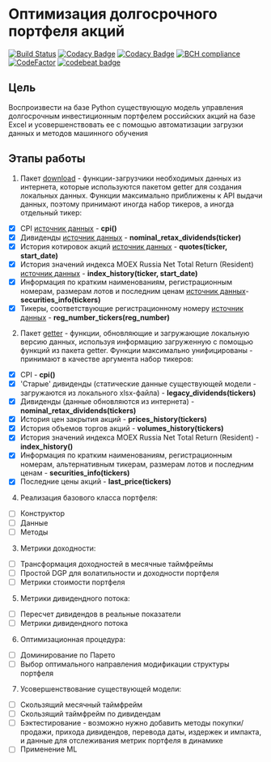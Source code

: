 # Оптимизация долгосрочного портфеля акций

[![Build Status](https://travis-ci.org/WLM1ke/PortfolioOptimizer.svg?branch=master)](https://travis-ci.org/WLM1ke/PortfolioOptimizer)
[![Codacy Badge](https://api.codacy.com/project/badge/Coverage/18d7bd2be5f34466b1884250ffea3066)](https://www.codacy.com/app/wlmike/PortfolioOptimizer?utm_source=github.com&utm_medium=referral&utm_content=WLM1ke/PortfolioOptimizer&utm_campaign=Badge_Coverage)
[![Codacy Badge](https://api.codacy.com/project/badge/Grade/18d7bd2be5f34466b1884250ffea3066)](https://www.codacy.com/app/wlmike/PortfolioOptimizer?utm_source=github.com&amp;utm_medium=referral&amp;utm_content=WLM1ke/PortfolioOptimizer&amp;utm_campaign=Badge_Grade)
[![BCH compliance](https://bettercodehub.com/edge/badge/WLM1ke/PortfolioOptimizer?branch=master)](https://bettercodehub.com/)
[![CodeFactor](https://www.codefactor.io/repository/github/wlm1ke/portfoliooptimizer/badge)](https://www.codefactor.io/repository/github/wlm1ke/portfoliooptimizer)
[![codebeat badge](https://codebeat.co/badges/104a3651-e8cb-4df9-aad5-ca7b4b38099a)](https://codebeat.co/projects/github-com-wlm1ke-portfoliooptimizer-master)

## Цель
Воспроизвести на базе Python существующую модель управления долгосрочным инвестиционным портфелем российских акций на базе Excel и усовершенствовать ее с помощью автоматизации загрузки данных и методов машинного обучения

## Этапы работы
1. Пакет [download](https://github.com/WLM1ke/PortfolioOptimizer/tree/master/src/portfolio/download) -  функции-загрузчики необходимых данных из интернета, которые используются пакетом getter для создания локальных данных. Функции максимально приближены к API выдачи данных, поэтому принимают иногда набор тикеров, а иногда отдельный тикер:
- [x] CPI [источник данных](http://www.gks.ru/) - **cpi()**
- [x] Дивиденды [источник данных](https://www.dohod.ru/) - **nominal_retax_dividends(ticker)**
- [x] История котировок акций [источник данных](https://www.moex.com) - **quotes(ticker, start_date)**
- [x] История значений индекса MOEX Russia Net Total Return (Resident) [источник данных](https://www.moex.com/ru/index/totalreturn.aspx) - **index_history(ticker, start_date)**
- [x] Информация по кратким наименованиям, регистрационным номерам, размерам лотов и последним ценам [источник данных](https://www.moex.com)- **securities_info(tickers)**
- [x] Тикеры, соответствующие регистрационному номеру [источник данных](https://www.moex.com) - **reg_number_tickers(reg_number)**

2. Пакет [getter](https://github.com/WLM1ke/PortfolioOptimizer/tree/master/src/portfolio/getter) - функции, обновляющие и загружающие локальную версию данных, используя информацию загруженную с помощью функций из пакета getter. Функции максимально унифицированы - принимают в качестве аргумента набор тикеров:
- [x] CPI - **cpi()**
- [x] 'Старые' дивиденды (статические данные существующей модели - загружаются из локального xlsx-файла) - **legacy_dividends(tickers)**
- [x] Дивиденды (данные обновляются из интернета) - **nominal_retax_dividends(tickers)**
- [x] История цен закрытия акций - **prices_history(tickers)**
- [x] История объемов торгов акций - **volumes_history(tickers)**
- [x] История значений индекса MOEX Russia Net Total Return (Resident) - **index_history()**
- [x] Информация по кратким наименованиям, регистрационным номерам, альтернативным тикерам, размерам лотов и последним ценам - **securities_info(tickers)**
- [x] Последние цены акций - **last_price(tickers)**

4. Реализация базового класса портфеля:
- [ ] Конструктор
- [ ] Данные
- [ ] Методы

3. Метрики доходности:
- [ ] Трансформация доходностей в месячные таймфреймы
- [ ] Простой DGP для волатильности и доходности портфеля
- [ ] Метрики стоимости портфеля

5. Метрики дивидендного потока:
- [ ] Пересчет дивидендов в реальные показатели
- [ ] Метрики дивидендного потока

6. Оптимизационная процедура:
- [ ] Доминирование по Парето
- [ ] Выбор оптимального направления модификации структуры портфеля

7. Усовершенствование существующей модели:
- [ ] Скользящий месячный таймфрейм
- [ ] Скользящий таймфрейм по дивидендам
- [ ] Бэктестирование - возможно нужно добавить методы покупки/продажи, прихода дивидендов, перевода даты, издержек и импакта, и данные для отслеживания метрик портфеля в динамике
- [ ] Применение ML

